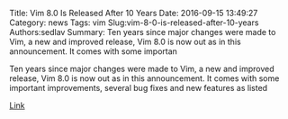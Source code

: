 Title: Vim 8.0 Is Released After 10 Years
Date: 2016-09-15 13:49:27
Category: news
Tags: vim
Slug:vim-8-0-is-released-after-10-years
Authors:sedlav
Summary: Ten years since major changes were made to Vim, a new and improved release, Vim 8.0 is now out as in this announcement. It comes with some importan

> 
Ten years since major changes were made to Vim, a new and improved release, Vim 8.0 is now out as in this announcement. It comes with some important improvements, several bug fixes and new features as listed

[Link](http://www.tecmint.com/vim-8-0-install-in-ubuntu-linux-systems)
